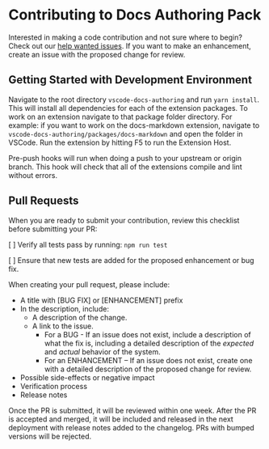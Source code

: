 # Contributing to Docs Authoring Pack

Interested in making a code contribution and not sure where to begin? Check out
our
[help wanted issues](https://github.com/microsoft/vscode-docs-authoring/issues?q=is%3Aissue+is%3Aopen+label%3A%22help+wanted%22).
If you want to make an enhancement, create an issue with the proposed change for
review.

## Getting Started with Development Environment

Navigate to the root directory `vscode-docs-authoring` and run `yarn install`.
This will install all dependencies for each of the extension packages. To work
on an extension navigate to that package folder directory. For example: if you
want to work on the docs-markdown extension, navigate to
`vscode-docs-authoring/packages/docs-markdown` and open the folder in VSCode.
Run the extension by hitting F5 to run the Extension Host.

Pre-push hooks will run when doing a push to your upstream or origin branch.
This hook will check that all of the extensions compile and lint without errors.

## Pull Requests

When you are ready to submit your contribution, review this checklist before
submitting your PR:

[ ] Verify all tests pass by running: `npm run test`

[ ] Ensure that new tests are added for the proposed enhancement or bug fix.

When creating your pull request, please include:

-   A title with [BUG FIX] or [ENHANCEMENT] prefix
-   In the description, include:
    -   A description of the change.
    -   A link to the issue.
        -   For a BUG - If an issue does not exist, include a description of
            what the fix is, including a detailed description of the _expected_
            and _actual_ behavior of the system.
        -   For an ENHANCEMENT – If an issue does not exist, create one with a
            detailed description of the proposed change for review.
-   Possible side-effects or negative impact
-   Verification process
-   Release notes

Once the PR is submitted, it will be reviewed within one week. After the PR is
accepted and merged, it will be included and released in the next deployment
with release notes added to the changelog. PRs with bumped versions will be
rejected.
